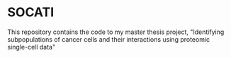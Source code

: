 # SOCATI
This repository contains the code to my master thesis project, "Identifying subpopulations of cancer cells and their interactions using proteomic single-cell data"
